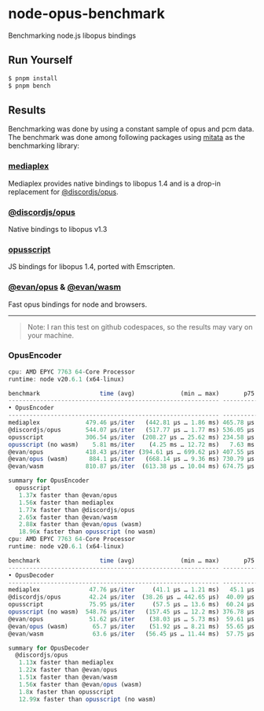 # node-opus-benchmark

Benchmarking node.js libopus bindings

## Run Yourself

```bash
$ pnpm install
$ pnpm bench
```

## Results

Benchmarking was done by using a constant sample of opus and pcm data. The benchmark was done among following packages using [mitata](https://npm.im/mitata) as the benchmarking library:

### [mediaplex](https://npm.im/mediaplex)

Mediaplex provides native bindings to libopus 1.4 and is a drop-in replacement for [@discordjs/opus](https://npm.im/@discordjs/opus).

### [@discordjs/opus](https://npm.im/@discordjs/opus)

Native bindings to libopus v1.3 

### [opusscript](https://npm.im/opusscript)

JS bindings for libopus 1.4, ported with Emscripten.

### [@evan/opus](https://npm.im/@evan/opus) & [@evan/wasm](https://npm.im/@evan/wasm)

Fast opus bindings for node and browsers.

---

> Note: I ran this test on github codespaces, so the results may vary on your machine.

### OpusEncoder

```js
cpu: AMD EPYC 7763 64-Core Processor
runtime: node v20.6.1 (x64-linux)

benchmark                 time (avg)             (min … max)       p75       p99      p995
------------------------------------------------------------ -----------------------------
• OpusEncoder
------------------------------------------------------------ -----------------------------
mediaplex             479.46 µs/iter   (442.81 µs … 1.86 ms) 465.78 µs 730.83 µs 789.35 µs
@discordjs/opus       544.07 µs/iter   (517.77 µs … 1.77 ms) 536.05 µs 804.11 µs   1.26 ms
opusscript            306.54 µs/iter  (208.27 µs … 25.62 ms) 234.58 µs   1.27 ms   1.82 ms
opusscript (no wasm)    5.81 ms/iter    (4.25 ms … 12.72 ms)   7.63 ms  12.08 ms  12.72 ms
@evan/opus            418.43 µs/iter (394.61 µs … 699.62 µs) 407.55 µs 654.99 µs 681.89 µs
@evan/opus (wasm)      884.1 µs/iter   (668.14 µs … 9.36 ms) 730.79 µs   2.21 ms   6.08 ms
@evan/wasm            810.87 µs/iter  (613.38 µs … 10.04 ms) 674.75 µs   2.65 ms   4.99 ms

summary for OpusEncoder
  opusscript
   1.37x faster than @evan/opus
   1.56x faster than mediaplex
   1.77x faster than @discordjs/opus
   2.65x faster than @evan/wasm
   2.88x faster than @evan/opus (wasm)
   18.96x faster than opusscript (no wasm)
cpu: AMD EPYC 7763 64-Core Processor
runtime: node v20.6.1 (x64-linux)

benchmark                 time (avg)             (min … max)       p75       p99      p995
------------------------------------------------------------ -----------------------------
• OpusDecoder
------------------------------------------------------------ -----------------------------
mediaplex              47.76 µs/iter     (41.1 µs … 1.21 ms)   45.1 µs  90.48 µs 118.01 µs
@discordjs/opus        42.24 µs/iter  (38.26 µs … 442.65 µs)  40.09 µs  76.77 µs  83.23 µs
opusscript             75.95 µs/iter     (57.5 µs … 13.6 ms)  60.24 µs 243.81 µs 250.49 µs
opusscript (no wasm)  548.76 µs/iter   (157.45 µs … 12.2 ms) 376.78 µs   7.92 ms   9.24 ms
@evan/opus             51.62 µs/iter    (38.03 µs … 5.73 ms)  59.61 µs 116.26 µs 144.65 µs
@evan/opus (wasm)       65.7 µs/iter    (51.92 µs … 8.21 ms)  55.65 µs  179.4 µs 185.44 µs
@evan/wasm              63.6 µs/iter   (56.45 µs … 11.44 ms)  57.75 µs 131.86 µs 164.64 µs

summary for OpusDecoder
  @discordjs/opus
   1.13x faster than mediaplex
   1.22x faster than @evan/opus
   1.51x faster than @evan/wasm
   1.56x faster than @evan/opus (wasm)
   1.8x faster than opusscript
   12.99x faster than opusscript (no wasm)
```
